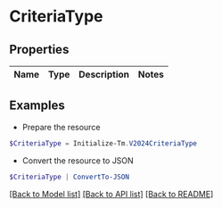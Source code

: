 # CriteriaType
## Properties

Name | Type | Description | Notes
------------ | ------------- | ------------- | -------------

## Examples

- Prepare the resource
```powershell
$CriteriaType = Initialize-Tm.V2024CriteriaType 
```

- Convert the resource to JSON
```powershell
$CriteriaType | ConvertTo-JSON
```

[[Back to Model list]](../README.md#documentation-for-models) [[Back to API list]](../README.md#documentation-for-api-endpoints) [[Back to README]](../README.md)

